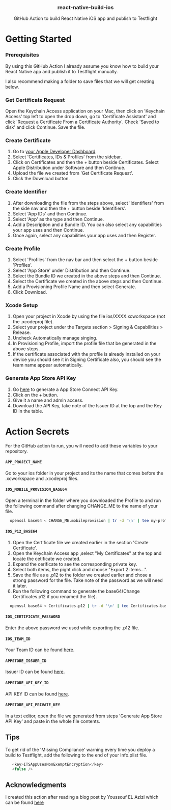 <div id="top"></div>

<!-- HEAD -->
<br />
<div align="center">
  <h3 align="center">react-native-build-ios</h3>

  <p align="center">
    GitHub Action to build React Native iOS app and publish to Testflight
  </p>
</div>

<!-- GETTING STARTED -->
# Getting Started

### Prerequisites

By using this GitHub Action I already assume you know how to build your React Native app and publish it to Testflight manually.

I also recommend making a folder to save files that we will get creating below.

### Get Certificate Request
Open the Keychain Access application on your Mac, then click on 'Keychain Access' top left to open the drop down, go to 'Certificate Assistant' and click 'Request a Certificate From a Certificate Authority'. Check 'Saved to disk' and click Continue. Save the file.

### Create Certificate
1. Go to [your Apple Developer Dashboard](https://developer.apple.com/account/).
2. Select 'Certificates, IDs & Profiles' from the sidebar.
3. Click on Certificates and then the + button beside Certificates. Select Apple Distribution under Software and then Continue. 
4. Upload the file we created from 'Get Certificate Request'.
5. Click the Download button.

### Create Identifier
1. After downloading the file from the steps above, select 'Identifiers' from the side nav and then the + button beside 'Identifiers'.
2. Select 'App IDs' and then Continue.
3. Select 'App' as the type and then Continue.
4. Add a Description and a Bundle ID. You can also select any capabilities your app uses and then Continue.
5. Once again, select any capabilities your app uses and then Register.

### Create Profile 
1. Select 'Profiles' from the nav bar and then select the + button beside 'Profiles'.
2. Select 'App Store' under Distribution and then Continue.
3. Select the Bundle ID we created in the above steps and then Continue.
4. Select the Certificate we created in the above steps and then Continue.
5. Add a Provisioning Profile Name and then select Generate.
6. Click Download.

### Xcode Setup

1. Open your project in Xcode by using the file ios/XXXX.xcworkspace (not the .xcodeproj file).
2. Select your project under the Targets section > Signing & Capabilities > Release.
3. Uncheck Automatically manage singing.
4. In Provisioning Profile, import the profile file that be generated in the above steps.
5. If the certificate associated with the profile is already installed on your device you should see it in Signing Certificate also, you should see the team name appear automatically.

### Generate App Store API Key
1. Go [here](https://appstoreconnect.apple.com/access/api) to generate a App Store Connect API Key.
2. Click on the + button.
3. Give it a name and admin access.
4. Download the API Key, take note of the Issuer ID at the top and the Key ID in the table.


# Action Secrets

For the GitHub action to run, you will need to add these variables to your repository.

#### `APP_PROJECT_NAME`

Go to your ios folder in your project and its the name that comes before the .xcworkspace and .xcodeproj files.

#### `IOS_MOBILE_PROVISION_BASE64`

Open a terminal in the folder where you downloaded the Profile to and run the following command after changing CHANGE_ME to the name of your file.

```sh
  openssl base64 < CHANGE_ME.mobileprovision | tr -d '\n' | tee my-profile.base64.txt
```

#### `IOS_P12_BASE64`

1. Open the Certificate file we created earlier in the section 'Create Certificate'.
2. Open the Keychain Access app ,select "My Certificates" at the top and locate the cetificate we created.
3. Expand the cerificate to see the corresponding private key.
4. Select both items, the pight click and choose "Export 2 items...".
5. Save the file as a .p12 to the folder we created earlier and chose a strong password for the file. Take note of the password as we will need it later.
6. Run the following command to generate the base64(Change Certificates.p12 if you renamed the file).

```sh
  openssl base64 < Certificates.p12 | tr -d '\n' | tee Certificates.base64.txt
```

#### `IOS_CERTIFICATE_PASSWORD`

Enter the above password we used while exporting the .p12 file.

#### `IOS_TEAM_ID`

Your Team ID can be found [here](https://developer.apple.com/account/#!/membership/).

#### `APPSTORE_ISSUER_ID`

Issuer ID can be found [here](https://appstoreconnect.apple.com/access/api).

#### `APPSTORE_API_KEY_ID`

API KEY ID can be found [here](https://appstoreconnect.apple.com/access/api).

#### `APPSTORE_API_PRIVATE_KEY`

In a text editor, open the file we generated from steps 'Generate App Store API Key' and paste in the whole file contents.




<!-- TIPS -->
## Tips

To get rid of the 'Missing Compliance' warning every time you deploy a build to Testflight, add the following to the end of your Info.plist file.

```js
   <key>ITSAppUsesNonExemptEncryption</key>
   <false />
```

<!-- ACKNOWLEDGMENTS -->
## Acknowledgments
I created this action after reading a blog post by Youssouf EL Azizi which can be found [here](https://www.obytes.com/blog/react-native-github-action)
